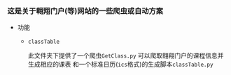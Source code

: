 ### 这是关于翱翔门户(等)网站的一些爬虫或自动方案

- 功能
  - `classTable` 

    此文件夹下提供了一个爬虫`GetClass.py` 可以爬取翱翔门户的课程信息并生成相应的课表
    和一个标准日历(`ics`格式)的生成脚本`classTable.py`
